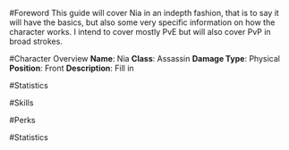 #Foreword
This guide will cover Nia in an indepth fashion, that is to say it will have the basics, but also some very specific information on how the character works. I intend to cover mostly PvE but will also cover PvP in broad strokes. 

#Character Overview
**Name**: Nia
**Class**: Assassin
**Damage Type**: Physical
**Position**: Front
**Description**: Fill in

#Statistics


#Skills

#Perks

#Statistics
